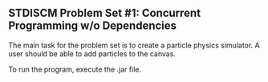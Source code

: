 ## STDISCM Problem Set #1: Concurrent Programming w/o Dependencies
The main task for the problem set is to create a particle physics simulator. A user should be able to add particles to the canvas. 

To run the program, execute the .jar file.